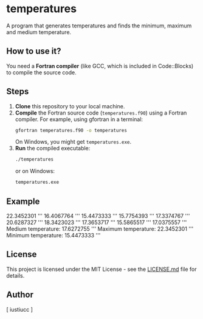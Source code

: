 # temperatures

A program that generates temperatures and finds the minimum, maximum and medium temperature.

## How to use it?

You need a **Fortran compiler** (like GCC, which is included in Code::Blocks) to compile the source code.

## Steps

1.  **Clone** this repository to your local machine.
2.  **Compile** the Fortran source code (`temperatures.f90`) using a Fortran compiler. For example, using gfortran in a terminal:
    ```bash
    gfortran temperatures.f90 -o temperatures
    ```
    On Windows, you might get `temperatures.exe`.
3.  **Run** the compiled executable:
    ```bash
    ./temperatures
    ```
    or on Windows:
    ```bash
    temperatures.exe
    ```

## Example

22.3452301 '''
16.4067764 '''
15.4473333 '''
15.7754393 '''
17.3374767 '''
20.6287327 '''
18.3423023 '''
17.3653717 '''
15.5865517 '''
17.0375557 '''
Medium temperature:   17.6272755 '''
Maximum temperature:   22.3452301 '''
Minimum temperature:   15.4473333 '''


## License

This project is licensed under the MIT License - see the [LICENSE.md](../LICENSE.md) file for details.

## Author

[ iustiucc ]
